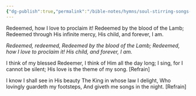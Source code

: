 ```yaml
---
{"dg-publish":true,"permalink":"/bible-notes/hymns/soul-stirring-songs-and-hymns/redeemed/","title":"Redeemed"}
---
```



Redeemed, how I love to proclaim it!
Redeemed by the blood of the Lamb;
Redeemed through His infinite mercy,
His child, and forever, I am.

*Redeemed, redeemed,
Redeemed by the blood of the Lamb;
Redeemed, how I love to proclaim it!
His child, and forever, I am.*

I think of my blessed Redeemer,
I think of Him all the day long;
I sing, for I cannot be silent;
His love is the theme of my song. [Refrain]

I know I shall see in His beauty
The King in whose law I delight,
Who lovingly guardeth my footsteps,
And giveth me songs in the night. [Refrain]